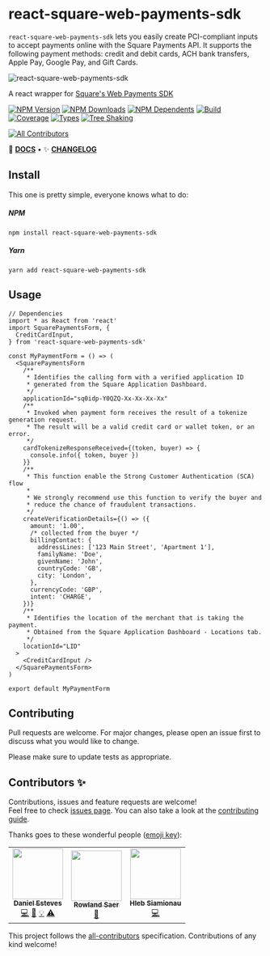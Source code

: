 # react-square-web-payments-sdk

`react-square-web-payments-sdk` lets you easily create PCI-compliant inputs to accept payments online with the Square Payments API. It supports the following payment methods: credit and debit cards, ACH bank transfers, Apple Pay, Google Pay, and Gift Cards.

<div style={{ textAlign: 'center' }}>

![react-square-web-payments-sdk](.github/logo.png)

A react wrapper for [Square&apos;s Web Payments SDK](https://developer.squareup.com/docs/web-payments/overview)

[![NPM Version](https://flat.badgen.net/npm/v/react-square-web-payments-sdk)](https://www.npmjs.com/package/react-square-web-payments-sdk)
[![NPM Downloads](https://flat.badgen.net/npm/dm/react-square-web-payments-sdk)](https://www.npmjs.com/package/react-square-web-payments-sdk)
[![NPM Dependents](https://flat.badgen.net/npm/dependents/react-square-web-payments-sdk)](https://www.npmjs.com/package/react-square-web-payments-sdk)
[![Build](https://img.shields.io/github/workflow/status/weareseeed/react-square-web-payments-sdk/CI?style=flat-square)](https://github.com/weareseeed/react-square-web-payments-sdk/actions)
[![Coverage](https://flat.badgen.net/codecov/c/github/react-hookz/web)](https://app.codecov.io/gh/react-hookz/web)
[![Types](https://flat.badgen.net/npm/types/react-square-web-payments-sdk)](https://www.npmjs.com/package/react-square-web-payments-sdk)
[![Tree Shaking](https://flat.badgen.net/bundlephobia/tree-shaking/react-square-web-payments-sdk)](https://bundlephobia.com/result?p=react-square-web-payments-sdk)

<!-- ALL-CONTRIBUTORS-BADGE:START - Do not remove or modify this section -->

[![All Contributors](https://img.shields.io/badge/all_contributors-3-blue.svg?style=flat-square)](#contributors-)

<!-- ALL-CONTRIBUTORS-BADGE:END -->

📄 **[DOCS](https://react-square-web-payments-sdk.weareseeed.com/)**
• ✨ **[CHANGELOG](https://github.com/weareseeed/react-square-web-payments-sdk/blob/main/CHANGELOG.md)**

</div>

## Install

This one is pretty simple, everyone knows what to do:

##### NPM

```shell
npm install react-square-web-payments-sdk
```

##### Yarn

```shell
yarn add react-square-web-payments-sdk
```

## Usage

```tsx
// Dependencies
import * as React from 'react'
import SquarePaymentsForm, {
  CreditCardInput,
} from 'react-square-web-payments-sdk'

const MyPaymentForm = () => (
  <SquarePaymentsForm
    /**
     * Identifies the calling form with a verified application ID
     * generated from the Square Application Dashboard.
     */
    applicationId="sq0idp-Y0QZQ-Xx-Xx-Xx-Xx"
    /**
     * Invoked when payment form receives the result of a tokenize generation request.
     * The result will be a valid credit card or wallet token, or an error.
     */
    cardTokenizeResponseReceived={(token, buyer) => {
      console.info({ token, buyer })
    }}
    /**
     * This function enable the Strong Customer Authentication (SCA) flow
     *
     * We strongly recommend use this function to verify the buyer and
     * reduce the chance of fraudulent transactions.
     */
    createVerificationDetails={() => ({
      amount: '1.00',
      /* collected from the buyer */
      billingContact: {
        addressLines: ['123 Main Street', 'Apartment 1'],
        familyName: 'Doe',
        givenName: 'John',
        countryCode: 'GB',
        city: 'London',
      },
      currencyCode: 'GBP',
      intent: 'CHARGE',
    })}
    /**
     * Identifies the location of the merchant that is taking the payment.
     * Obtained from the Square Application Dashboard - Locations tab.
     */
    locationId="LID"
  >
    <CreditCardInput />
  </SquarePaymentsForm>
)

export default MyPaymentForm
```

## Contributing

Pull requests are welcome. For major changes, please open an issue first to discuss what you would like to change.

Please make sure to update tests as appropriate.

## Contributors ✨

Contributions, issues and feature requests are welcome!<br />Feel free to check [issues page](https://github.com/weareseeed/react-square-web-payments-sdk/issues). You can also take a look at the [contributing guide](https://github.com/weareseeed/react-square-web-payments-sdk/blob/main/CONTRIBUTING.md).

Thanks goes to these wonderful people ([emoji key](https://allcontributors.org/docs/en/emoji-key)):

<!-- ALL-CONTRIBUTORS-LIST:START - Do not remove or modify this section -->
<!-- prettier-ignore-start -->
<!-- markdownlint-disable -->
<table>
  <tr>
    <td align="center"><a href="https://danestves.com/"><img src="https://avatars.githubusercontent.com/u/31737273?v=4?s=100" width="100px;" alt=""/><br /><sub><b>Daniel Esteves</b></sub></a><br /><a href="https://github.com/weareseeed/react-square-web-payments-sdk/commits?author=danestves" title="Code">💻</a> <a href="https://github.com/weareseeed/react-square-web-payments-sdk/commits?author=danestves" title="Documentation">📖</a> <a href="https://react-square-web-payments-sdk.weareseeed.com/" title="Examples">💡</a> <a href="https://github.com/weareseeed/react-square-web-payments-sdk/commits?author=danestves" title="Tests">⚠️</a></td>
    <td align="center"><a href="https://github.com/rsaer"><img src="https://avatars.githubusercontent.com/u/38730951?v=4?s=100" width="100px;" alt=""/><br /><sub><b>Rowland Saer</b></sub></a><br /><a href="https://github.com/weareseeed/react-square-web-payments-sdk/commits?author=rsaer" title="Documentation">📖</a></td>
    <td align="center"><a href="https://github.com/WinglessFrame"><img src="https://avatars.githubusercontent.com/u/68775653?v=4?s=100" width="100px;" alt=""/><br /><sub><b>Hleb Siamionau</b></sub></a><br /><a href="https://github.com/weareseeed/react-square-web-payments-sdk/commits?author=WinglessFrame" title="Code">💻</a></td>
  </tr>
</table>

<!-- markdownlint-restore -->
<!-- prettier-ignore-end -->

<!-- ALL-CONTRIBUTORS-LIST:END -->

This project follows the [all-contributors](https://github.com/all-contributors/all-contributors) specification. Contributions of any kind welcome!

